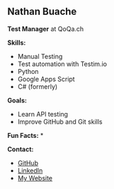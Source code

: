 ## Nathan Buache

**Test Manager** at QoQa.ch

**Skills:**
* Manual Testing
* Test automation with Testim.io
* Python
* Google Apps Script
* C# (formerly)

**Goals:**
* Learn API testing
* Improve GitHub and Git skills

**Fun Facts:**
* 

**Contact:**
* [GitHub](https://github.com/nthnbch)
* [LinkedIn](https://www.linkedin.com/in/nathanbuache)
* [My Website](https://buache.com)
